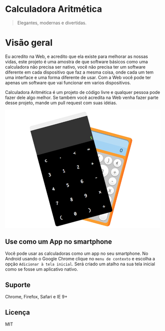 # Calculadora Aritmética
> Elegantes, modernas e divertidas.

# Visão geral
Eu acredito na Web, e acredito que ela existe para melhorar as nossas vidas, este projeto é uma amostra de que software básicos como uma calculadora não precisa ser nativo, você não precisa ter um software diferente em cada dispositivo que faz a mesma coisa, onde cada um tem uma interface e uma forma diferente de usar. Com a Web você pode ter apenas um software que vai funcionar em varios dispositivos.

Calculadora Aritmética é um projeto de código livre e qualquer pessoa pode fazer dele algo melhor. Se também você acredita na Web venha fazer parte desse projeto, mande um pull request com suas idéias.

[![vcard](https://raw.githubusercontent.com/belchior/calc/master/img/vcard.png)](http://belchior.github.io/calc)

## Use como um App no smartphone
Você pode usar as calculadoras como um app no seu smartphone. No Android usando o Google Chrome clique no ```menu de contexto``` e escolha a opção ```Adicionar à tela inicial```. Será criado um atalho na sua tela inicial como se fosse um aplicativo nativo.

## Suporte
Chrome, Firefox, Safari e IE 9+

## Licença
MIT
